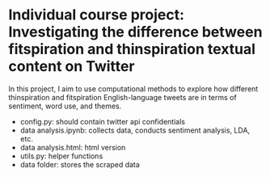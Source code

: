 # Individual course project: Investigating the difference between fitspiration and thinspiration textual content on Twitter

In this project, I aim to use computational methods to explore how different thinspiration and fitspiration English-language tweets are in terms of sentiment, word use, and themes. 

- config.py: should contain twitter api confidentials
- data analysis.ipynb: collects data, conducts sentiment analysis, LDA, etc.
- data analysis.html: html version
- utils.py: helper functions
- data folder: stores the scraped data